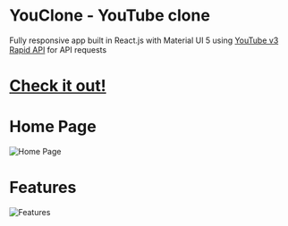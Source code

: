 # YouClone - YouTube clone

Fully responsive app built in React.js with Material UI 5 using [YouTube v3 Rapid API](https://rapidapi.com/ytdlfree/api/youtube-v31) for API requests

# [Check it out!](http://youclone.s3-website-us-east-1.amazonaws.com/)

# Home Page
![Home Page](https://i.imgur.com/s09BhCc.jpeg)

# Features
![Features](https://i.imgur.com/L6AzRbs.gif)
